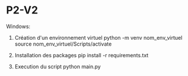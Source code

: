 # P2-V2

Windows:

1. Création d'un environnement virtuel
python -m venv nom_env_virtuel
source nom_env_virtuel/Scripts/activate

2. Installation des packages
pip install -r requirements.txt

3. Execution du script
python main.py

